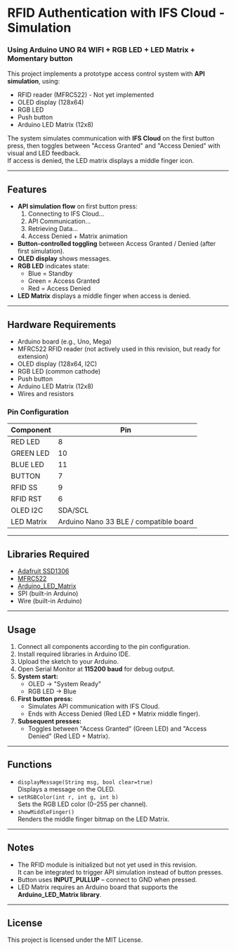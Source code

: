 # RFID Authentication with IFS Cloud - Simulation
### Using Arduino UNO R4 WIFI + RGB LED + LED Matrix + Momentary button

This project implements a prototype access control system with **API simulation**, using:
- RFID reader (MFRC522) - Not yet implemented
- OLED display (128x64)
- RGB LED
- Push button
- Arduino LED Matrix (12x8)

The system simulates communication with **IFS Cloud** on the first button press, then toggles between "Access Granted" and "Access Denied" with visual and LED feedback.  
If access is denied, the LED matrix displays a middle finger icon.

---

## Features

- **API simulation flow** on first button press:
  1. Connecting to IFS Cloud...
  2. API Communication...
  3. Retrieving Data...
  4. Access Denied + Matrix animation
- **Button-controlled toggling** between Access Granted / Denied (after first simulation).
- **OLED display** shows messages.
- **RGB LED** indicates state:
  - Blue = Standby
  - Green = Access Granted
  - Red = Access Denied
- **LED Matrix** displays a middle finger when access is denied.

---

## Hardware Requirements

- Arduino board (e.g., Uno, Mega)
- MFRC522 RFID reader (not actively used in this revision, but ready for extension)
- OLED display (128x64, I2C)
- RGB LED (common cathode)
- Push button
- Arduino LED Matrix (12x8)
- Wires and resistors

### Pin Configuration

| Component       | Pin        |
|-----------------|-----------|
| RED LED         | 8         |
| GREEN LED       | 10        |
| BLUE LED        | 11        |
| BUTTON          | 7         |
| RFID SS         | 9         |
| RFID RST        | 6         |
| OLED I2C        | SDA/SCL   |
| LED Matrix      | Arduino Nano 33 BLE / compatible board |

---

## Libraries Required

- [Adafruit SSD1306](https://github.com/adafruit/Adafruit_SSD1306)
- [MFRC522](https://github.com/miguelbalboa/rfid)
- [Arduino_LED_Matrix](https://github.com/arduino-libraries/Arduino_LED_Matrix)
- SPI (built-in Arduino)
- Wire (built-in Arduino)

---

## Usage

1. Connect all components according to the pin configuration.
2. Install required libraries in Arduino IDE.
3. Upload the sketch to your Arduino.
4. Open Serial Monitor at **115200 baud** for debug output.
5. **System start:**
   - OLED → "System Ready"
   - RGB LED → Blue
6. **First button press:**
   - Simulates API communication with IFS Cloud.
   - Ends with Access Denied (Red LED + Matrix middle finger).
7. **Subsequent presses:**
   - Toggles between "Access Granted" (Green LED) and "Access Denied" (Red LED + Matrix).

---

## Functions

- `displayMessage(String msg, bool clear=true)`  
  Displays a message on the OLED.
- `setRGBColor(int r, int g, int b)`  
  Sets the RGB LED color (0–255 per channel).
- `showMiddleFinger()`  
  Renders the middle finger bitmap on the LED Matrix.

---

## Notes

- The RFID module is initialized but not yet used in this revision.  
  It can be integrated to trigger API simulation instead of button presses.  
- Button uses **INPUT_PULLUP** – connect to GND when pressed.
- LED Matrix requires an Arduino board that supports the **Arduino_LED_Matrix library**.

---

## License

This project is licensed under the MIT License.
